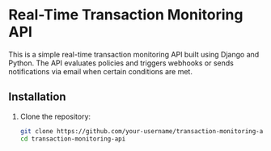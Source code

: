 # Real-Time Transaction Monitoring API

This is a simple real-time transaction monitoring API built using Django and Python. The API evaluates policies and triggers webhooks or sends notifications via email when certain conditions are met.

## Installation

1. Clone the repository:

   ```bash
   git clone https://github.com/your-username/transaction-monitoring-api.git
   cd transaction-monitoring-api

